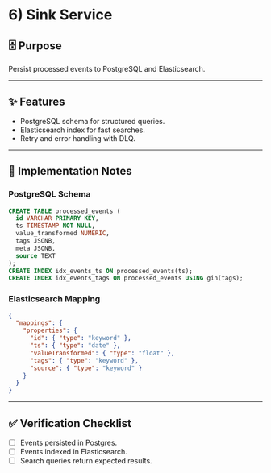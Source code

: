# 6) Sink Service

## 🗄 Purpose
Persist processed events to PostgreSQL and Elasticsearch.

---

## ✨ Features
- PostgreSQL schema for structured queries.
- Elasticsearch index for fast searches.
- Retry and error handling with DLQ.

---

## 🔧 Implementation Notes
### PostgreSQL Schema
```sql
CREATE TABLE processed_events (
  id VARCHAR PRIMARY KEY,
  ts TIMESTAMP NOT NULL,
  value_transformed NUMERIC,
  tags JSONB,
  meta JSONB,
  source TEXT
);
CREATE INDEX idx_events_ts ON processed_events(ts);
CREATE INDEX idx_events_tags ON processed_events USING gin(tags);
```

### Elasticsearch Mapping
```json
{
  "mappings": {
    "properties": {
      "id": { "type": "keyword" },
      "ts": { "type": "date" },
      "valueTransformed": { "type": "float" },
      "tags": { "type": "keyword" },
      "source": { "type": "keyword" }
    }
  }
}
```

---

## ✅ Verification Checklist
- [ ] Events persisted in Postgres.
- [ ] Events indexed in Elasticsearch.
- [ ] Search queries return expected results.
